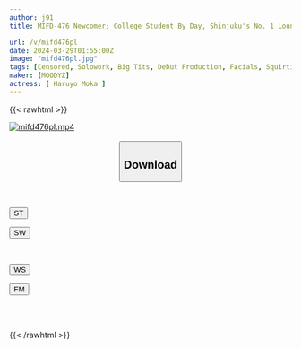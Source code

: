 ```yaml
---
author: j91
title: MIFD-476 Newcomer; College Student By Day, Shinjuku's No. 1 Lounge Lady By Night. Gap Goddess AV DEBUT Who Seduces Men With Her Charm And Outstanding Gcup Style! Haruyo Mocha

url: /v/mifd476pl
date: 2024-03-29T01:55:00Z
image: "mifd476pl.jpg"
tags: [Censored, Solowork, Big Tits, Debut Production, Facials, Squirting, Slender	]
maker: [MOODYZ]
actress: [ Haruyo Moka ]
---
```



{{< rawhtml >}}

<div class="video" data-videoid="0ZOoQObYJyTb3W3">
    <a href="javascript:;">
        <img src="/v/mifd476pl/mifd476pl.jpg" width="WIDTH" height="HEIGHT" alt="mifd476pl.mp4" loading="lazy">
    </a>
</div>

<script type="text/javascript" src="https://j91.asia/asset/on-demand-st.js"></script>

<br>
  <link rel="stylesheet" href="https://j91.asia/asset/bs5.css">
  
  <center>
  <button class="btn btn-primary" type="button" data-bs-toggle="collapse" data-bs-target=".multi-collapse" aria-expanded="false" aria-controls="multiCollapseExample1 multiCollapseExample2"><h2>Download</h2></button></center>
</p>
<div class="row">
  <div class="col">
    <div class="collapse multi-collapse" id="multiCollapseExample1">
      <div class="card card-body">
	      	      <br>
<div class="buttons">  
<p><a href="https://streamtape.to/v/0ZOoQObYJyTb3W3" target="_blank"><button class="btn-hover color-3"><i class="fa fa-download"></i> ST</button></a></p>
<p><a href="https://asnwish.com/b53h02g6bq60" target="_blank"><button class="btn-hover color-2"><i class="fa fa-download"></i> SW</button></a></p></div>
    </div>
  </div>
</div>
  <div class="col">
    <div class="collapse multi-collapse" id="multiCollapseExample2">
      <div class="card card-body">
	      <br>
<div class="buttons">
<p><a href="https://wolfstream.tv/edzrb33jot10"><button class="btn-hover color-9"><i class="fa fa-download"></i> WS</button></a></p>
<p><a href="https://filemoon.sx/d/zzr76zehz6y6"><button class="btn-hover color-8"><i class="fa fa-download"></i> FM</button></a></p></div>
<br><br>
      </div>
    </div>
  </div>
</div>

{{< /rawhtml >}}